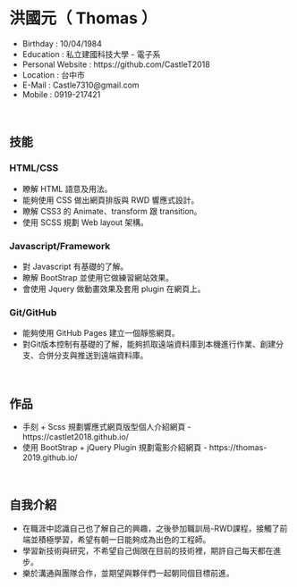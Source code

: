 <h1>洪國元（ Thomas ）</h1>

<ul>
  <li>Birthday : 10/04/1984</li>
  <li>Education : 私立建國科技大學 - 電子系</li>
  <li>Personal Website : https://github.com/CastleT2018</li>
  <li>Location : 台中市</li>
  <li>E-Mail : Castle7310@gmail.com</li>
  <li>Mobile : 0919-217421</li>
</ul>
<br>
<h2>技能</h2>

<h3>HTML/CSS</h3>
<ul>
  <li>瞭解 HTML 語意及用法。</li>
  <li>能夠使用 CSS 做出網頁排版與 RWD 響應式設計。</li>
  <li>瞭解 CSS3 的 Animate、transform 跟 transition。</li>
  <li>使用 SCSS 規劃 Web layout 架構。</li>
</ul>
<h3>Javascript/Framework</h3>
<ul>
  <li>對 Javascript 有基礎的了解。</li>
  <li>瞭解 BootStrap 並使用它做練習網站效果。</li>
  <li>會使用 Jquery 做動畫效果及套用 plugin 在網頁上。</li>
</ul>
<h3>Git/GitHub</h3>
<ul>
  <li>能夠使用 GitHub Pages 建立一個靜態網頁。</li>
  <li>對Git版本控制有基礎的了解，能夠抓取遠端資料庫到本機進行作業、創建分支、合併分支與推送到遠端資料庫。</li>
</ul>
<br>
<h2>作品</h2>

<ul>
  <li>手刻 + Scss 規劃響應式網頁版型個人介紹網頁 - https://castlet2018.github.io/</li>
  <li>使用 BootStrap + jQuery Plugin 規劃電影介紹網頁 - https://thomas-2019.github.io/</li>
</ul>
<br>
<h2>自我介紹</h2>

<ul>
  <li>在職涯中認識自己也了解自己的興趣，之後參加職訓局-RWD課程，接觸了前端並積極學習，希望有朝一日能夠成為出色的工程師。</li>
  <li>學習新技術與研究，不希望自己侷限在目前的技術裡，期許自己每天都在進步。</li>
  <li>樂於溝通與團隊合作，並期望與夥伴們一起朝同個目標前進。</li>
</ul>


